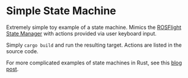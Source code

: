 # Simple State Machine

Extremely simple toy example of a state machine. Mimics the [ROSFlight State Manager](https://docs.rosflight.org/v1.3/developer-guide/code-architecture/#state-manager) with actions provided via user keyboard input.

Simply `cargo build` and run the resulting target. Actions are listed in the source code.

For more complicated examples of state machines in Rust, see this [blog post](https://jitter.nl/blog/2023/04/06/harnessing-rust-s-typesystem-for-reliable-state-machines-in-embedded-systems/).
